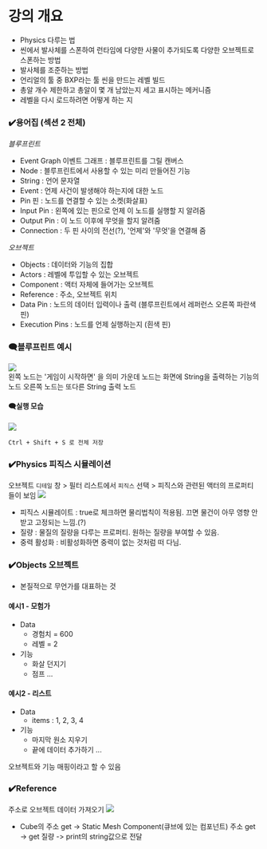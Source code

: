 # 강의 개요  
* Physics 다루는 법  
* 씬에서 발사체를 스폰하여 런타임에 다양한 사물이 추가되도록 다양한 오브젝트로 스폰하는 방법 
* 발사체를 조준하는 방법  
* 언리얼의 툴 중 BXP라는 툴 씬을 만드는 레벨 빌드
* 총알 개수 제한하고 총알이 몇 개 남았는지 세고 표시하는 메커니즘
* 레벨을 다시 로드하려면 어떻게 하는 지  

### ✔️용어집 (섹션 2 전체) 
_블루프린트_
* Event Graph 이벤트 그래프 : 블루프린트를 그릴 캔버스  
* Node : 블루프린트에서 사용할 수 있는 미리 만들어진 기능
* String : 언어 문자열
* Event : 언제 사건이 발생해야 하는지에 대한 노드
* Pin 핀 : 노드를 연결할 수 있는 소켓(화살표)
* Input Pin : 왼쪽에 있는 핀으로 언제 이 노드를 실행할 지 알려줌
* Output Pin : 이 노드 이후에 무엇을 할지 알려줌
* Connection : 두 핀 사이의 전선(?), '언제'와 '무엇'을 연결해 줌  

_오브젝트_
* Objects : 데이터와 기능의 집합  
* Actors : 레벨에 투입할 수 있는 오브젝트  
* Component : 액터 자체에 들어가는 오브젝트
* Reference : 주소, 오브젝트 위치
* Data Pin : 노드의 데이터 입력이나 출력 (블루프린트에서 레퍼런스 오른쪽 파란색 핀)
* Execution Pins : 노드를 언제 실행하는지 (흰색 핀)

### 🗨️블루프린트 예시
![](https://velog.velcdn.com/images/kuronuma_daisy/post/14bd3c3e-06f5-4962-9f01-7ab6f9d1fc2d/image.png)  
왼쪽 노드는 '게임이 시작하면' 을 의미
가운데 노드는 화면에 String을 출력하는 기능의 노드
오른쪽 노드는 또다른 String 출력 노드

#### 🗨️실행 모습  
![](https://velog.velcdn.com/images/kuronuma_daisy/post/378b3f61-3345-48f6-bdda-9e96ec497a18/image.png)  


`Ctrl + Shift + S 로 전체 저장`

### ✔️Physics 피직스 시뮬레이션 
오브젝트 `디테일` 창 > 필터 리스트에서 `피직스` 선택 > 피직스와 관련된 액터의 프로퍼티들이 보임 
![](https://velog.velcdn.com/images/kuronuma_daisy/post/e1e2ec7f-e55b-4ae4-a0ca-8e82b3dd8295/image.png)  
* 피직스 시뮬레이트 : true로 체크하면 물리법칙이 적용됨. 끄면 물건이 아무 영향 안 받고 고정되는 느낌.(?)
* 질량 : 물질의 질량을 다루는 프로퍼티. 원하는 질량을 부여할 수 있음.
* 중력 활성화 : 비활성화하면 중력이 없는 것처럼 떠 다님.

### ✔️Objects 오브젝트
* 본질적으로 무언가를 대표하는 것
#### 예시1 - 모험가
* Data
   * 경험치 = 600
   * 레벨 = 2
* 기능
   * 화살 던지기
   * 점프
   ...
#### 예시2 - 리스트
* Data
   * items : 1, 2, 3, 4
* 기능
   * 마지막 원소 지우기
   * 끝에 데이터 추가하기
   ...

오브젝트와 기능 매핑이라고 할 수 있음

### ✔️Reference
주소로 오브젝트 데이터 가져오기
![](https://velog.velcdn.com/images/kuronuma_daisy/post/c07e0c67-4d47-4a97-aba1-154c216851d3/image.png)
* Cube의 주소 get -> Static Mesh Component(큐브에 있는 컴포넌트) 주소 get -> get 질량 -> print의 string값으로 전달
